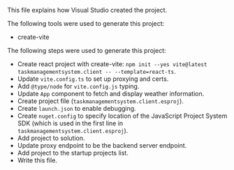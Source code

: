 This file explains how Visual Studio created the project.

The following tools were used to generate this project:
- create-vite

The following steps were used to generate this project:
- Create react project with create-vite: `npm init --yes vite@latest taskmanagementsystem.client -- --template=react-ts`.
- Update `vite.config.ts` to set up proxying and certs.
- Add `@type/node` for `vite.config.js` typing.
- Update `App` component to fetch and display weather information.
- Create project file (`taskmanagementsystem.client.esproj`).
- Create `launch.json` to enable debugging.
- Create `nuget.config` to specify location of the JavaScript Project System SDK (which is used in the first line in `taskmanagementsystem.client.esproj`).
- Add project to solution.
- Update proxy endpoint to be the backend server endpoint.
- Add project to the startup projects list.
- Write this file.
